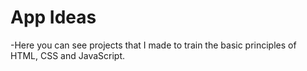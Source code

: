 # App Ideas

-Here you can see projects that I made to train the basic principles of HTML, CSS and JavaScript.